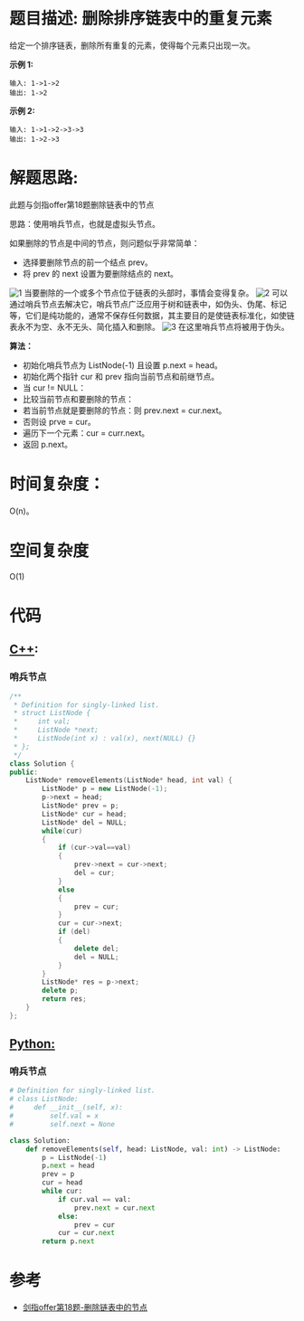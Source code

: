 # 题目描述:  删除排序链表中的重复元素

给定一个排序链表，删除所有重复的元素，使得每个元素只出现一次。

**示例 1:**
```
输入: 1->1->2
输出: 1->2
```
**示例 2:**
```
输入: 1->1->2->3->3
输出: 1->2->3
```
  
# 解题思路:
此题与剑指offer第18题删除链表中的节点

思路：使用哨兵节点，也就是虚拟头节点。

如果删除的节点是中间的节点，则问题似乎非常简单：
  - 选择要删除节点的前一个结点 prev。
  - 将 prev 的 next 设置为要删除结点的 next。
  
  ![1](https://github.com/bryceustc/LeetCode_Note/blob/master/cpp/Remove-Linked-List-Elements/Images/1.png)
当要删除的一个或多个节点位于链表的头部时，事情会变得复杂。
  ![2](https://github.com/bryceustc/LeetCode_Note/blob/master/cpp/Remove-Linked-List-Elements/Images/2.jpg)
可以通过哨兵节点去解决它，哨兵节点广泛应用于树和链表中，如伪头、伪尾、标记等，它们是纯功能的，通常不保存任何数据，其主要目的是使链表标准化，如使链表永不为空、永不无头、简化插入和删除。
  ![3](https://github.com/bryceustc/LeetCode_Note/blob/master/cpp/Remove-Linked-List-Elements/Images/3.jpg)
在这里哨兵节点将被用于伪头。

**算法：**

  - 初始化哨兵节点为 ListNode(-1) 且设置 p.next = head。
  - 初始化两个指针 cur 和 prev 指向当前节点和前继节点。
  - 当 cur != NULL：
  - 比较当前节点和要删除的节点：
  - 若当前节点就是要删除的节点：则 prev.next = cur.next。
  - 否则设 prve = cur。
  - 遍历下一个元素：cur = curr.next。
  - 返回 p.next。
 
# 时间复杂度：
   O(n)。
# 空间复杂度
  O(1)
# 代码

## [C++](./Remove-Duplicates-From-Sorted-List.cpp):

###  哨兵节点
```c++
/**
 * Definition for singly-linked list.
 * struct ListNode {
 *     int val;
 *     ListNode *next;
 *     ListNode(int x) : val(x), next(NULL) {}
 * };
 */
class Solution {
public:
    ListNode* removeElements(ListNode* head, int val) {
        ListNode* p = new ListNode(-1);
        p->next = head;
        ListNode* prev = p;
        ListNode* cur = head;
        ListNode* del = NULL;
        while(cur)
        {
            if (cur->val==val)
            {
                prev->next = cur->next;
                del = cur;
            }
            else
            {
                prev = cur;
            }
            cur = cur->next;
            if (del)
            {
                delete del;
                del = NULL;
            }
        }
        ListNode* res = p->next;
        delete p;
        return res;
    }
};
```
## [Python:](https://github.com/bryceustc/LeetCode_Note/blob/master/python/Remove-Duplicates-From-Sorted-List/Remove-Duplicates-From-Sorted-List.py)
###  哨兵节点
```python
# Definition for singly-linked list.
# class ListNode:
#     def __init__(self, x):
#         self.val = x
#         self.next = None

class Solution:
    def removeElements(self, head: ListNode, val: int) -> ListNode:
        p = ListNode(-1)
        p.next = head
        prev = p
        cur = head
        while cur:
            if cur.val == val:
                prev.next = cur.next
            else:
                prev = cur
            cur = cur.next
        return p.next
```
# 参考
  - [剑指offer第18题-删除链表中的节点](https://github.com/bryceustc/CodingInterviews/blob/master/PrintListInReversedOrder/README.md)


